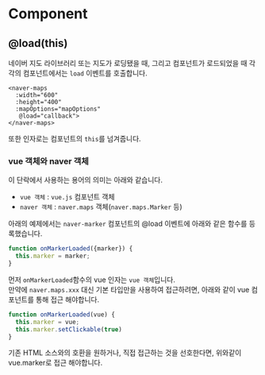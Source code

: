 # Component
## @load(this)
네이버 지도 라이브러리 또는 지도가 로딩됐을 때, 그리고 컴포넌트가 로드되었을 때 각각의 컴포넌트에서는 `load` 이벤트를 호출합니다.
```vue
<naver-maps 
  :width="600" 
  :height="400" 
  :mapOptions="mapOptions"
   @load="callback">
</naver-maps>
```
또한 인자로는 컴포넌트의 `this`를 넘겨줍니다. 
### vue 객체와 naver 객체
이 단락에서 사용하는 용어의 의미는 아래와 같습니다.
* `vue 객체` : `vue.js` 컴포넌트 객체
* `naver 객체` : `naver.maps` 객체(`naver.maps.Marker` 등)

아래의 예제에서는 `naver-marker` 컴포넌트의 @load 이벤트에 아래와 같은 함수를 등록했습니다.
```javascript
function onMarkerLoaded({marker}) {
  this.marker = marker;
}
```

먼저 `onMarkerLoaded`함수의 vue 인자는 `vue 객체`입니다. <br>
만약에 `naver.maps.xxx` 대신 기본 타입만을 사용하여 접근하려면, 아래와 같이 vue 컴포넌트를 통해 접근 해야합니다.
```javascript
function onMarkerLoaded(vue) {
  this.marker = vue;
  this.marker.setClickable(true)
}
```
기존 HTML 소스와의 호환을 원하거나, 직접 접근하는 것을 선호한다면, 위와같이 vue.marker로 접근 해야합니다.
 
